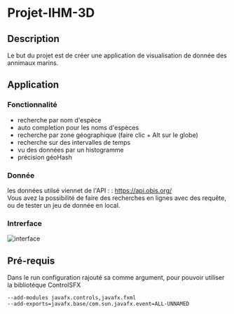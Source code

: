 # Projet-IHM-3D

## Description 
Le but du projet est de créer une application de visualisation de donnée des annimaux marins. 

## Application 

### Fonctionnalité
- recherche par nom d'espèce 
- auto completion pour les noms d'espèces
- recherche par zone géographique (faire clic + Alt sur le globe)
- recherche sur des intervalles de temps 
- vu des données par un histogramme
- précision géoHash 


### Donnée 
les données utilsé viennet de l'API : : https://api.obis.org/   
Vous avez la possibilité de faire des recherches en lignes avec des requête, ou de tester un jeu de donnée en local. 

### Intrerface

![interface](https://github.com/Bilail/Projet-IHM-3D/blob/master/image/interface.PNG)


## Pré-requis 
Dans le run configuration rajouté sa comme argument, pour pouvoir utiliser la bibliotéque ControlSFX
```
--add-modules javafx.controls,javafx.fxml
--add-exports=javafx.base/com.sun.javafx.event=ALL-UNNAMED
```

